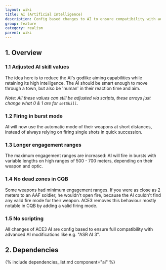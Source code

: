 ```yaml
---
layout: wiki
title: AI (Artificial Intelligence)
description: Config based changes to AI to ensure compatibility with advanced AI modifications
group: feature
category: realism
parent: wiki
---
```


## 1. Overview

### 1.1 Adjusted AI skill values
The idea here is to reduce the AI's godlike aiming capabilities while retaining its high intelligence. The AI should be smart enough to move through a town, but also be 'human' in their reaction time and aim.

*Note: All these values can still be adjusted via scripts, these arrays just change what 0 & 1 are for `setSkill`.*

### 1.2 Firing in burst mode
AI will now use the automatic mode of their weapons at short distances, instead of always relying on firing single shots in quick succession.

### 1.3 Longer engagement ranges
The maximum engagement ranges are increased: AI will fire in bursts with variable lengths on high ranges of 500 - 700 meters, depending on their weapon and optic.

### 1.4 No dead zones in CQB
Some weapons had minimum engagement ranges. If you were as close as 2 meters to an AAF soldier, he wouldn't open fire, because the AI couldn't find any valid fire mode for their weapon. ACE3 removes this behaviour mostly notable in CQB by adding a valid firing mode.

### 1.5 No scripting
All changes of ACE3 AI are config based to ensure full compatibility with advanced AI modifications like e.g. "ASR AI 3".

## 2. Dependencies

{% include dependencies_list.md component="ai" %}
